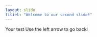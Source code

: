 ```yaml
---
layout: slide
titiel: "Welcome to our second slide!"
---
```

Your test
Use the left arrow to go back!
